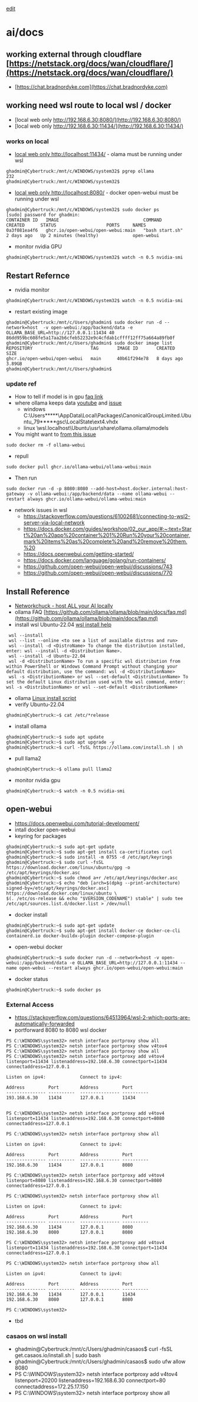 [edit](https://github.com/2cld/ai/edit/main/docs/README.md)

# ai/docs
## working external through cloudflare [https://netstack.org/docs/wan/cloudflare/](https://netstack.org/docs/wan/cloudflare/)
- [https://chat.bradnordyke.com](https://chat.bradnordyke.com)
  
## working need wsl route to local wsl / docker
- [local web only http://192.168.6.30:8080/](http://192.168.6.30:8080/)
- [local web only http://192.168.6.30:11434/](http://192.168.6.30:11434/)
  
### works on local
- [local web only http://localhost:11434/](http://localhost:11434/) - olama must be running under wsl
```
ghadmin@Cybertruck:/mnt/c/WINDOWS/system32$ pgrep ollama
232
ghadmin@Cybertruck:/mnt/c/WINDOWS/system32$
```
- [local web only http://localhost:8080/](http://localhost:8080/) - docker open-webui must be running under wsl
```
ghadmin@Cybertruck:/mnt/c/WINDOWS/system32$ sudo docker ps
[sudo] password for ghadmin:
CONTAINER ID   IMAGE                                COMMAND           CREATED      STATUS                   PORTS     NAMES
0a3f081ea4f6   ghcr.io/open-webui/open-webui:main   "bash start.sh"   2 days ago   Up 2 minutes (healthy)             open-webui
```
- monitor nvidia GPU
```
ghadmin@Cybertruck:/mnt/c/WINDOWS/system32$ watch -n 0.5 nvidia-smi
```
## Restart Refernce
- nvidia monitor
```
ghadmin@Cybertruck:/mnt/c/WINDOWS/system32$ watch -n 0.5 nvidia-smi
```
- restart existing image
```
ghadmin@Cybertruck:/mnt/c/Users/ghadmin$ sudo docker run -d --network=host  -v open-webui:/app/backend/data -e OLLAMA_BASE_URL=http://127.0.0.1:11434 40
86dd959bc608fe5a17aa2b6cfeb52232e9c4cfdab1cffff12ff75a664a89fb0f
ghadmin@Cybertruck:/mnt/c/Users/ghadmin$ sudo docker image list
REPOSITORY                      TAG       IMAGE ID       CREATED      SIZE
ghcr.io/open-webui/open-webui   main      40b61f294e78   8 days ago   3.89GB
ghadmin@Cybertruck:/mnt/c/Users/ghadmin$
```

### update ref
- How to tell if model is in gpu [faq link](https://github.com/ollama/ollama/blob/main/docs/faq.md#how-can-i-tell-if-my-model-was-loaded-onto-the-gpu)
- where ollama keeps data [youtube](https://youtu.be/6bF1uCHTFyk) and [issue](https://github.com/ollama/ollama/issues/1836)
  - windows C:\Users*****\AppData\Local\Packages\CanonicalGroupLimited.Ubuntu_79*****gsc\LocalState\ext4.vhdx
  - linux \wsl.localhost\Ubuntu\usr\share\ollama.ollama\models
- You might want to [from this issue](https://github.com/ollama/ollama/issues/6301)
```
sudo docker rm -f ollama-webui
```
- repull
```
sudo docker pull ghcr.io/ollama-webui/ollama-webui:main
```
- Then run
```
sudo docker run -d -p 8080:8080 --add-host=host.docker.internal:host-gateway -v ollama-webui:/app/backend/data --name ollama-webui --restart always ghcr.io/ollama-webui/ollama-webui:main
```
- network issues in wsl 
  - https://stackoverflow.com/questions/61002681/connecting-to-wsl2-server-via-local-network
  - https://docs.docker.com/guides/workshop/02_our_app/#:~:text=Start%20an%20app%20container%201%20Run%20your%20container,mark%20items%20as%20complete%20and%20remove%20them.%20
  - https://docs.openwebui.com/getting-started/
  - https://docs.docker.com/language/golang/run-containers/
  - https://github.com/open-webui/open-webui/discussions/743
  - https://github.com/open-webui/open-webui/discussions/770
## Install Reference
- [Networkchuck - host ALL your AI locally](https://academy.networkchuck.com/products/youtube-videos/categories/2155282450/posts/2177513911)
- ollama FAQ [https://github.com/ollama/ollama/blob/main/docs/faq.md](https://github.com/ollama/ollama/blob/main/docs/faq.md)
- install wsl Ubuntu-22.04 [wsl install help](https://learn.microsoft.com/en-us/windows/wsl/install)
```
 wsl --install
 wsl --list --online <to see a list of available distros and run>
 wsl --install -d <DistroName> To change the distribution installed, enter: wsl --install -d <Distribution Name>.
 wsl --install -d Ubuntu-22.04
 wsl -d <DistributionName> To run a specific wsl distribution from within PowerShell or Windows Command Prompt without changing your default distribution, use the command: wsl -d <DistributionName>
 wsl -s <DistributionName> or wsl --set-default <DistributionName> To set the default Linux distribution used with the wsl command, enter: wsl -s <DistributionName> or wsl --set-default <DistributionName>
```
- ollama [Linux install script](https://ollama.com/download/linux)
- verify Ubuntu-22.04
```
ghadmin@Cybertruck:~$ cat /etc/*release
```
- install ollama
```
ghadmin@Cybertruck:~$ sudo apt update
ghadmin@Cybertruck:~$ sudo apt upgrade -y
ghadmin@Cybertruck:~$ curl -fsSL https://ollama.com/install.sh | sh
```
- pull llama2
```
ghadmin@Cybertruck:~$ ollama pull llama2
```
- monitor nvidia gpu
```
ghadmin@Cybertruck:~$ watch -n 0.5 nvidia-smi
```
## open-webui
- https://docs.openwebui.com/tutorial-development/
- intall docker open-webui
- keyring for packages
```
ghadmin@Cybertruck:~$ sudo apt-get update
ghadmin@Cybertruck:~$ sudo apt-get install ca-certificates curl
ghadmin@Cybertruck:~$ sudo install -m 0755 -d /etc/apt/keyrings
ghadmin@Cybertruck:~$ sudo curl -fsSL https://download.docker.com/linux/ubuntu/gpg -o /etc/apt/keyrings/docker.asc
ghadmin@Cybertruck:~$ sudo chmod a+r /etc/apt/keyrings/docker.asc
ghadmin@Cybertruck:~$ echo "deb [arch=$(dpkg --print-architecture) signed-by=/etc/apt/keyrings/docker.asc] https://download.docker.com/linux/ubuntu \
$(. /etc/os-release && echo "$VERSION_CODENAME") stable" | sudo tee /etc/apt/sources.list.d/docker.list > /dev/null
```
- docker install
```
ghadmin@Cybertruck:~$ sudo apt-get update
ghadmin@Cybertruck:~$ sudo apt-get install docker-ce docker-ce-cli containerd.io docker-buildx-plugin docker-compose-plugin
```
- open-webui docker
```
ghadmin@Cybertruck:~$ sudo docker run -d --network=host -v open-webui:/app/backend/data -e OLLAMA_BASE_URL=http://127.0.0.1:11434 --name open-webui --restart always ghcr.io/open-webui/open-webui:main
```
- docker status
```
ghadmin@Cybertruck:~$ sudo docker ps
```

### External Access
- https://stackoverflow.com/questions/64513964/wsl-2-which-ports-are-automatically-forwarded
- portforward 8080 to 8080 wsl docker
```
PS C:\WINDOWS\system32> netsh interface portproxy show all
PS C:\WINDOWS\system32> netsh interface portproxy show v4tov4
PS C:\WINDOWS\system32> netsh interface portproxy show all
PS C:\WINDOWS\system32> netsh interface portproxy add v4tov4 listenport=11434 listenaddress=192.168.6.30 connectport=11434 connectaddress=127.0.0.1

Listen on ipv4:             Connect to ipv4:

Address         Port        Address         Port
--------------- ----------  --------------- ----------
193.168.6.30    11434       127.0.0.1       11434


PS C:\WINDOWS\system32> netsh interface portproxy add v4tov4 listenport=11434 listenaddress=192.168.6.30 connectport=8080 connectaddress=127.0.0.1

PS C:\WINDOWS\system32> netsh interface portproxy show all

Listen on ipv4:             Connect to ipv4:

Address         Port        Address         Port
--------------- ----------  --------------- ----------
192.168.6.30    11434       127.0.0.1       8080

PS C:\WINDOWS\system32> netsh interface portproxy add v4tov4 listenport=8080 listenaddress=192.168.6.30 connectport=8080 connectaddress=127.0.0.1

PS C:\WINDOWS\system32> netsh interface portproxy show all

Listen on ipv4:             Connect to ipv4:

Address         Port        Address         Port
--------------- ----------  --------------- ----------
192.168.6.30    11434       127.0.0.1       8080
192.168.6.30    8080        127.0.0.1       8080

PS C:\WINDOWS\system32> netsh interface portproxy add v4tov4 listenport=11434 listenaddress=192.168.6.30 connectport=11434 connectaddress=127.0.0.1

PS C:\WINDOWS\system32> netsh interface portproxy show all

Listen on ipv4:             Connect to ipv4:

Address         Port        Address         Port
--------------- ----------  --------------- ----------
192.168.6.30    11434       127.0.0.1       11434
192.168.6.30    8080        127.0.0.1       8080

PS C:\WINDOWS\system32>
```
- tbd

### casaos on wsl install
- ghadmin@Cybertruck:/mnt/c/Users/ghadmin/casaos$ curl -fsSL get.casaos.io/install.sh | sudo bash
- ghadmin@Cybertruck:/mnt/c/Users/ghadmin/casaos$ sudo ufw allow 8080
- PS C:\WINDOWS\system32> netsh interface portproxy add v4tov4 listenport=20200 listenaddress=192.168.6.30 connectport=80 connectaddress=172.25.17.150
- PS C:\WINDOWS\system32> netsh interface portproxy show all
